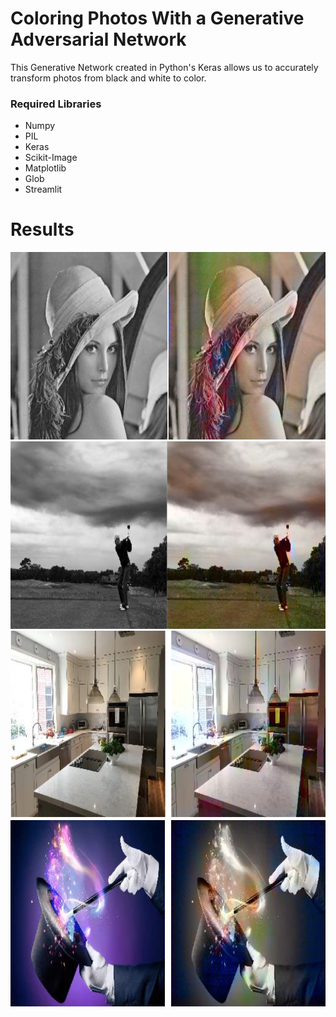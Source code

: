 # Coloring Photos With a Generative Adversarial Network

This Generative Network created in Python's Keras allows us to accurately transform photos from black and white to color.



### Required Libraries
- Numpy
- PIL
- Keras
- Scikit-Image
- Matplotlib
- Glob
- Streamlit


# Results
<img src="https://github.com/jmt0221/ColorGan/blob/master/images/woman_together.png" width="800" height="300">
<img src="https://github.com/jmt0221/ColorGan/blob/master/images/golf_together.png" width="800" height="300">
<img src="https://github.com/jmt0221/ColorGan/blob/master/images/kitchen_combined.png" width="800" height="300">
<img src="https://github.com/jmt0221/ColorGan/blob/master/images/magic_combined.png" width="800" height="300">
